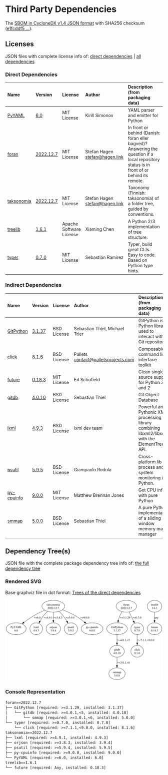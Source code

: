 # Third Party Dependencies

<!--[[[fill sbom_sha256()]]]-->
The [SBOM in CycloneDX v1.4 JSON format](https://git.sr.ht/~sthagen/navigaattori/blob/default/etc/sbom/cdx.json) with SHA256 checksum ([e1fcddf5 ...](https://git.sr.ht/~sthagen/navigaattori/blob/default/etc/sbom/cdx.json.sha256 "sha256:e1fcddf558ec45ff40c9139c30b52cdeadfe02e8e548d2a55f5c5991fb078824")).
<!--[[[end]]] (checksum: b3bca7ec5d765dc8035ec3ca90e1f491)-->
## Licenses 

JSON files with complete license info of: [direct dependencies](direct-dependency-licenses.json) | [all dependencies](all-dependency-licenses.json)

### Direct Dependencies

<!--[[[fill direct_dependencies_table()]]]-->
| Name                                                | Version                                                     | License                 | Author                           | Description (from packaging data)                                                                                                         |
|:----------------------------------------------------|:------------------------------------------------------------|:------------------------|:---------------------------------|:------------------------------------------------------------------------------------------------------------------------------------------|
| [PyYAML](https://pyyaml.org/)                       | [6.0](https://pypi.org/project/PyYAML/6.0/)                 | MIT License             | Kirill Simonov                   | YAML parser and emitter for Python                                                                                                        |
| [foran](https://git.sr.ht/~sthagen/foran)           | [2022.12.7](https://pypi.org/project/foran/2022.12.7/)      | MIT License             | Stefan Hagen <stefan@hagen.link> | In front or behind (Danish: foran eller bagved)? Answering the question if a local repository status is in front of or behind its remote. |
| [taksonomia](https://git.sr.ht/~sthagen/taksonomia) | [2022.12.7](https://pypi.org/project/taksonomia/2022.12.7/) | MIT License             | Stefan Hagen <stefan@hagen.link> | Taxonomy (Finnish: taksonomia) of a folder tree, guided by conventions.                                                                   |
| [treelib](https://github.com/caesar0301/treelib)    | [1.6.1](https://pypi.org/project/treelib/1.6.1/)            | Apache Software License | Xiaming Chen                     | A Python 2/3 implementation of tree structure.                                                                                            |
| [typer](https://github.com/tiangolo/typer)          | [0.7.0](https://pypi.org/project/typer/0.7.0/)              | MIT License             | Sebastián Ramírez                | Typer, build great CLIs. Easy to code. Based on Python type hints.                                                                        |
<!--[[[end]]] (checksum: 3a4cb9032836ace664f788a0940ecd42)-->

### Indirect Dependencies

<!--[[[fill indirect_dependencies_table()]]]-->
| Name                                                           | Version                                              | License     | Author                                | Description (from packaging data)                                                                |
|:---------------------------------------------------------------|:-----------------------------------------------------|:------------|:--------------------------------------|:-------------------------------------------------------------------------------------------------|
| [GitPython](https://github.com/gitpython-developers/GitPython) | [3.1.37](https://pypi.org/project/GitPython/3.1.37/) | BSD License | Sebastian Thiel, Michael Trier        | GitPython is a Python library used to interact with Git repositories                             |
| [click](https://palletsprojects.com/p/click/)                  | [8.1.6](https://pypi.org/project/click/8.1.6/)       | BSD License | Pallets <contact@palletsprojects.com> | Composable command line interface toolkit                                                        |
| [future](https://python-future.org)                            | [0.18.3](https://pypi.org/project/future/0.18.3/)    | MIT License | Ed Schofield                          | Clean single-source support for Python 3 and 2                                                   |
| [gitdb](https://github.com/gitpython-developers/gitdb)         | [4.0.10](https://pypi.org/project/gitdb/4.0.10/)     | BSD License | Sebastian Thiel                       | Git Object Database                                                                              |
| [lxml](https://lxml.de/)                                       | [4.9.3](https://pypi.org/project/lxml/4.9.3/)        | BSD License | lxml dev team                         | Powerful and Pythonic XML processing library combining libxml2/libxslt with the ElementTree API. |
| [psutil](https://github.com/giampaolo/psutil)                  | [5.9.5](https://pypi.org/project/psutil/5.9.5/)      | BSD License | Giampaolo Rodola                      | Cross-platform lib for process and system monitoring in Python.                                  |
| [py-cpuinfo](https://github.com/workhorsy/py-cpuinfo)          | [9.0.0](https://pypi.org/project/py-cpuinfo/9.0.0/)  | MIT License | Matthew Brennan Jones                 | Get CPU info with pure Python                                                                    |
| [smmap](https://github.com/gitpython-developers/smmap)         | [5.0.0](https://pypi.org/project/smmap/5.0.0/)       | BSD License | Sebastian Thiel                       | A pure Python implementation of a sliding window memory map manager                              |
<!--[[[end]]] (checksum: 3b3cf45f1bcdae68789bd579d887f0e4)-->

## Dependency Tree(s)

JSON file with the complete package dependency tree info of: [the full dependency tree](package-dependency-tree.json)

### Rendered SVG

Base graphviz file in dot format: [Trees of the direct dependencies](package-dependency-tree.dot.txt)

<img src="./package-dependency-tree.svg" alt="Trees of the direct dependencies" title="Trees of the direct dependencies"/>

### Console Representation

<!--[[[fill dependency_tree_console_text()]]]-->
````console
foran==2022.12.7
├── GitPython [required: >=3.1.29, installed: 3.1.37]
│   └── gitdb [required: >=4.0.1,<5, installed: 4.0.10]
│       └── smmap [required: >=3.0.1,<6, installed: 5.0.0]
└── typer [required: >=0.7.0, installed: 0.7.0]
    └── click [required: >=7.1.1,<9.0.0, installed: 8.1.6]
taksonomia==2022.12.7
├── lxml [required: >=4.9.1, installed: 4.9.3]
├── orjson [required: >=3.8.3, installed: 3.9.4]
├── psutil [required: >=5.9.4, installed: 5.9.5]
├── py-cpuinfo [required: >=9.0.0, installed: 9.0.0]
└── PyYAML [required: >=6.0, installed: 6.0]
treelib==1.6.1
└── future [required: Any, installed: 0.18.3]
````
<!--[[[end]]] (checksum: 6a79a9a4440e2c7e6985ae1b46324fd6)-->
